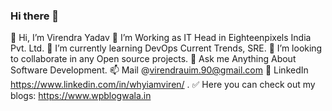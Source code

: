 ### Hi there 👋

👋 Hi, I’m Virendra Yadav
👀 I’m Working as IT Head in Eighteenpixels India Pvt. Ltd.
🌱 I’m currently learning DevOps Current Trends, SRE.
💞️ I’m looking to collaborate in any Open source projects.
💬 Ask me Anything About Software Development.
📫 Mail @virendrauim.90@gmail.com
🧷 LinkedIn https://www.linkedin.com/in/whyiamviren/ .
✅ Here you can check out my blogs: https://www.wpblogwala.in
